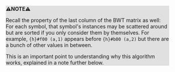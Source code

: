 <div style="margin:2em; background-color: #e0e0e0;">

<strong>⚠️NOTE️️️⚠️</strong>

Recall the property of the last column of the BWT matrix as well: For each symbol, that symbol's instances may be scattered around but are sorted if you only consider them by themselves. For example, `{h}#f00 (a,1)` appears before `{h}#b00 (a,2)` but there are a bunch of other values in between.

This is an important point to understanding why this algorithm works, explained in a note further below.
</div>

